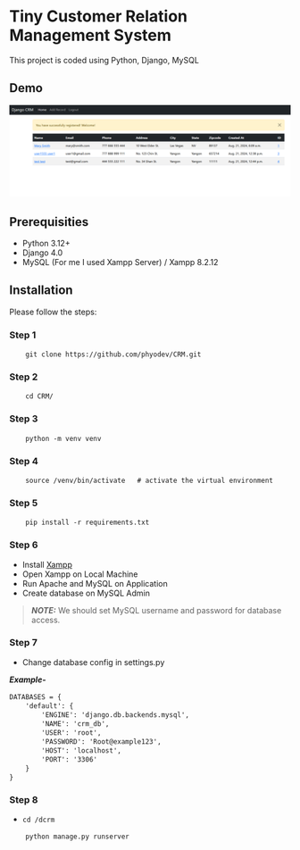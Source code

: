 # Tiny Customer Relation Management System
This project is coded using Python, Django, MySQL

## Demo

![alt text](demo.png)

## Prerequisities
- Python 3.12+
- Django 4.0
- MySQL (For me I used Xampp Server) / Xampp 8.2.12

## Installation
Please follow the steps:

### Step 1
```shell 
    git clone https://github.com/phyodev/CRM.git
```

### Step 2
```shell 
    cd CRM/
```

### Step 3
```shell 
    python -m venv venv
```

### Step 4
```shell 
    source /venv/bin/activate   # activate the virtual environment
```

### Step 5
```shell
    pip install -r requirements.txt
```

### Step 6
- Install [Xampp](https://link-url-here.org)
- Open Xampp on Local Machine
- Run Apache and MySQL on Application
- Create database on MySQL Admin

> **_NOTE:_**   We should set MySQL username and password for database access.

### Step 7
- Change database config in settings.py

**_Example-_**
```
DATABASES = {
    'default': {
        'ENGINE': 'django.db.backends.mysql',
        'NAME': 'crm_db',
        'USER': 'root',
        'PASSWORD': 'Root@example123',
        'HOST': 'localhost',
        'PORT': '3306'
    }
}
```

### Step 8
- `cd /dcrm`
```shell
    python manage.py runserver
```
